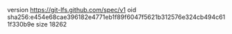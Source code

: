 version https://git-lfs.github.com/spec/v1
oid sha256:e454e68cae396182e4771eb1f89f6047f5621b312576e324cb494c611f330b9e
size 18262
